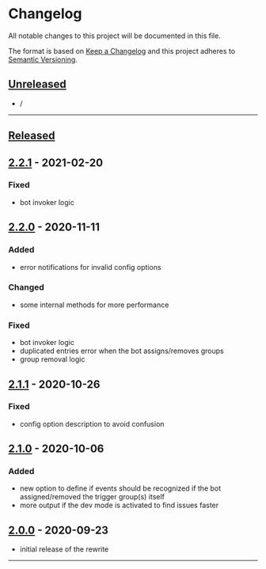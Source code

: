 # Changelog
All notable changes to this project will be documented in this file.

The format is based on [Keep a Changelog][Keep a Changelog] and this project adheres to [Semantic Versioning][Semantic Versioning].

## [Unreleased]

- /

---

## [Released]

## [2.2.1] - 2021-02-20

### Fixed
- bot invoker logic


## [2.2.0] - 2020-11-11

### Added
- error notifications for invalid config options

### Changed
- some internal methods for more performance

### Fixed
- bot invoker logic
- duplicated entries error when the bot assigns/removes groups
- group removal logic


## [2.1.1] - 2020-10-26

### Fixed
- config option description to avoid confusion


## [2.1.0] - 2020-10-06

### Added
- new option to define if events should be recognized if the bot assigned/removed the trigger group(s) itself
- more output if the dev mode is activated to find issues faster


## [2.0.0] - 2020-09-23

- initial release of the rewrite

---

<!-- Links -->
[Keep a Changelog]: https://keepachangelog.com/
[Semantic Versioning]: https://semver.org/

<!-- Versions -->
[Unreleased]: https://github.com/RLNT/sinus-automated-servergroups/compare/v2.0.0...HEAD
[Released]: https://github.com/RLNT/sinus-automated-servergroups/releases
[2.2.1]: https://github.com/RLNT/sinus-automated-servergroups/compare/v2.2.0..v2.2.1
[2.2.0]: https://github.com/RLNT/sinus-automated-servergroups/compare/v2.1.1..v2.2.0
[2.1.1]: https://github.com/RLNT/sinus-automated-servergroups/compare/v2.1.0..v2.1.1
[2.1.0]: https://github.com/RLNT/sinus-automated-servergroups/compare/v2.0.0..v2.1.0
[2.0.0]: https://github.com/RLNT/sinus-automated-servergroups/releases/v2.0.0
